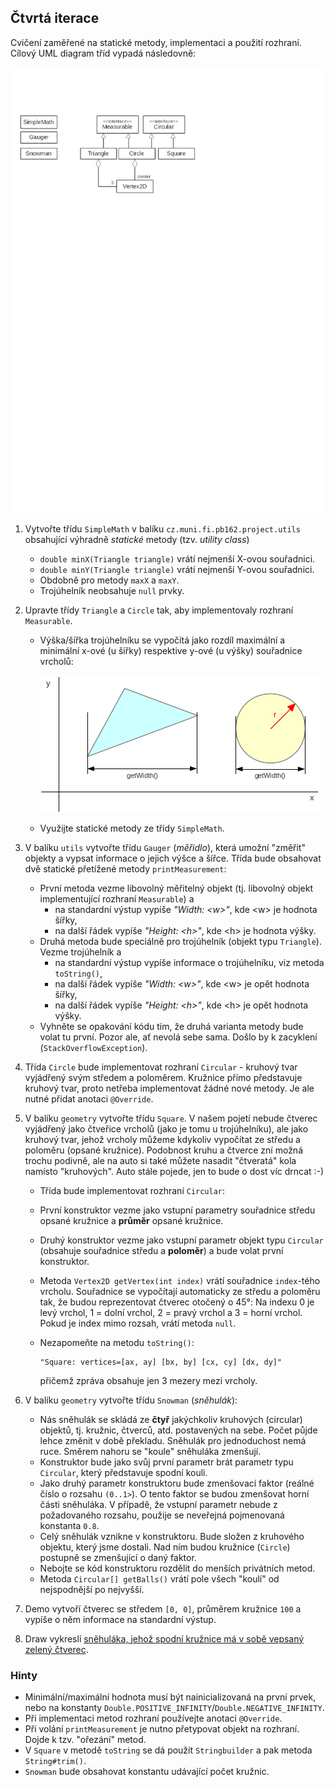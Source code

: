 ## Čtvrtá iterace

Cvičení zaměřené na statické metody, implementaci a použití rozhraní. Cílový UML diagram tříd vypadá následovně:

![UML diagram tříd](images/04-class-diagram.png)


1.  Vytvořte třídu `SimpleMath` v balíku `cz.muni.fi.pb162.project.utils` obsahující výhradně _statické_ metody (tzv. _utility class_)
    *   `double minX(Triangle triangle)` vrátí nejmenší X-ovou souřadnici.
    *   `double minY(Triangle triangle)` vrátí nejmenší Y-ovou souřadnici.
    *   Obdobně pro metody `maxX` a `maxY`.
    *   Trojúhelník neobsahuje `null` prvky.

2.  Upravte třídy `Triangle` a `Circle` tak, aby implementovaly rozhraní `Measurable`.
    *   Výška/šířka trojúhelníku se vypočítá jako rozdíl maximální a minimální x-ové (u šířky) respektive y-ové
        (u výšky) souřadnice vrcholů:

        ![šířka objektů](images/04a.png)
    *   Využijte statické metody ze třídy `SimpleMath`.

3.  V balíku `utils` vytvořte třídu `Gauger` (_měřidlo_), která umožní "změřit" objekty a vypsat informace o jejich výšce a šířce. Třída bude obsahovat dvě statické přetížené metody `printMeasurement`:
    *   První metoda vezme libovolný měřitelný objekt (tj. libovolný objekt implementující rozhraní `Measurable`) a
        *   na standardní výstup vypíše _"Width: \<w\>"_, kde \<w\> je hodnota šířky,
        *   na další řádek vypíše _"Height: \<h\>"_, kde \<h\> je hodnota výšky.
    *   Druhá metoda bude speciálně pro trojúhelník (objekt typu `Triangle`). Vezme trojúhelník a
        *   na standardní výstup vypíše informace o trojúhelníku, viz metoda `toString()`,
        *   na další řádek vypíše _"Width: \<w\>"_, kde \<w\> je opět hodnota šířky,
        *   na další řádek vypíše _"Height: \<h\>"_, kde \<h\> je opět hodnota výšky.
    *   Vyhněte se opakování kódu tím, že druhá varianta metody bude volat tu první. Pozor ale, ať nevolá sebe sama.
        Došlo by k zacyklení (`StackOverflowException`).

4.  Třída `Circle` bude implementovat rozhraní `Circular` - kruhový tvar vyjádřený svým středem a poloměrem.
    Kružnice přímo představuje kruhový tvar, proto netřeba implementovat žádné nové metody. Je ale nutné přidat anotaci `@Override`.

5.  V balíku `geometry` vytvořte třídu `Square`. V našem pojetí nebude čtverec vyjádřený jako čtveřice vrcholů (jako je tomu u trojúhelníku), 
	ale jako kruhový tvar, jehož vrcholy můžeme kdykoliv vypočítat ze středu a poloměru (opsané kružnice). 
	Podobnost kruhu a čtverce zní možná trochu podivně, ale na auto si také můžete nasadit "čtveratá" kola namísto "kruhových". 
	Auto stále pojede, jen to bude o dost víc drncat :-)
    *   Třída bude implementovat rozhraní `Circular`:
    *   První konstruktor vezme jako vstupní parametry souřadnice středu opsané kružnice a **průměr** opsané kružnice.
    *   Druhý konstruktor vezme jako vstupní parametr objekt typu `Circular` (obsahuje souřadnice středu a **poloměr**) a bude volat první konstruktor.
    *   Metoda `Vertex2D getVertex(int index)` vrátí souřadnice `index`-tého vrcholu. Souřadnice se vypočítají automaticky ze středu a poloměru tak,
	    že budou reprezentovat čtverec otočený o 45°: Na indexu 0 je levý vrchol, 1 = dolní vrchol, 2 = pravý vrchol a 3 = horní vrchol.
        Pokud je index mimo rozsah, vrátí metoda `null`.
    *   Nezapomeňte na metodu `toString()`:

            "Square: vertices=[ax, ay] [bx, by] [cx, cy] [dx, dy]"

        přičemž zpráva obsahuje jen 3 mezery mezi vrcholy.

6.  V balíku `geometry` vytvořte třídu `Snowman` (_sněhulák_):
    *   Nás sněhulák se skládá ze **čtyř** jakýchkoliv kruhových (circular) objektů, tj. kružnic, čtverců, atd. postavených na sebe.
        Počet půjde lehce změnit v době překladu. Sněhulák pro jednoduchost nemá ruce. Směrem nahoru se "koule" sněhuláka zmenšují. 
    *   Konstruktor bude jako svůj první parametr brát parametr typu `Circular`, který představuje spodní kouli.
	*   Jako druhý parametr konstruktoru bude zmenšovací faktor (reálné číslo o rozsahu `(0..1>`). O tento faktor se budou zmenšovat horní části sněhuláka.
        V případě, že vstupní parametr nebude z požadovaného rozsahu, použije se neveřejná pojmenovaná konstanta `0.8`.
    *   Celý sněhulák vznikne v konstruktoru. Bude složen z kruhového objektu, který jsme dostali. Nad ním budou kružnice (`Circle`) postupně se zmenšující o daný faktor. 
	*   Nebojte se kód konstruktoru rozdělit do menších privátních metod.
    *   Metoda `Circular[] getBalls()` vrátí pole všech "koulí" od nejspodnější po nejvyšší.

7. Demo vytvoří čtverec se středem `[0, 0]`, průměrem kružnice `100` a vypíše o něm informace na standardní výstup.

8. Draw vykreslí [sněhuláka, jehož spodní kružnice má v sobě vepsaný zelený
   čtverec](https://gitlab.fi.muni.cz/pb162/pb162-course-info/wikis/draw-images).

### Hinty

- Minimální/maximální hodnota musí být nainicializovaná na první prvek, nebo na konstanty
  `Double.POSITIVE_INFINITY`/`Double.NEGATIVE_INFINITY`.
- Při implementaci metod rozhraní používejte anotaci `@Override`.
- Při volání `printMeasurement` je nutno přetypovat objekt na rozhraní. Dojde k tzv. "ořezání" metod.
- V `Square` v metodě `toString` se dá použít `Stringbuilder` a pak metoda `String#trim()`.
- `Snowman` bude obsahovat konstantu udávající počet kružnic.
